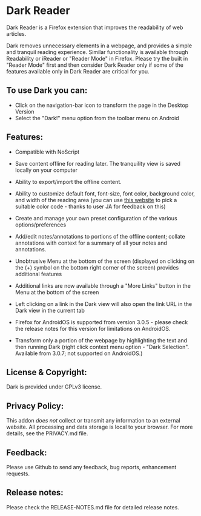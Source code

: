 # Dark Reader

Dark Reader is a Firefox extension that improves the readability 
of web articles.

Dark removes unnecessary elements in a webpage, and provides 
a simple and tranquil reading experience. Similar functionality is 
available through Readability or iReader or "Reader Mode" in Firefox. 
Please try the built in "Reader Mode" first and then consider 
Dark Reader only if some of the features available only in 
Dark Reader are critical for you.

## To use Dark you can:

* Click on the navigation-bar icon to transform the page in the Desktop Version
* Select the "Dark!" menu option from the toolbar menu on Android


## Features:

* Compatible with NoScript

* Save content offline for reading later. The tranquility view is 
  saved locally on your computer

* Ability to export/import the offline content.

* Ability to customize default font, font-size, font color, 
  background color, and width of the reading area (you can use 
  [this website](https://www.w3schools.com/colors/colors_picker.asp) to pick a
  suitable color code - thanks to user JA for feedback on this)

* Create and manage your own preset configuration of the various 
  options/preferences

* Add/edit notes/annotations to portions of the offline content; 
  collate annotations with context for a summary of all your 
  notes and annotations.

* Unobtrusive Menu at the bottom of the screen (displayed on 
  clicking on the (+) symbol on the bottom right corner of the 
  screen) provides additional features

* Additional links are now available through a "More Links" button 
  in the Menu at the bottom of the screen

* Left clicking on a link in the Dark view will also open 
  the link URL in the Dark view in the current tab

* Firefox for AndroidOS is supported from version 3.0.5 - 
  please check the release notes for this version for limitations 
  on AndroidOS.

* Transform only a portion of the webpage by highlighting the text 
  and then running Dark (right click context menu 
  option - "Dark Selection".  Available from 3.0.7; 
  not supported on AndroidOS.)

## License & Copyright:

Dark is provided under GPLv3 license.

## Privacy Policy:

This addon *does not* collect or transmit any information to an external website. All processing and data storage is local to your browser. For more details, see the PRIVACY.md file.

## Feedback:

Please use Github to send any feedback, bug reports, enhancement requests.

## Release notes:

Please check the RELEASE-NOTES.md file for detailed release notes.
